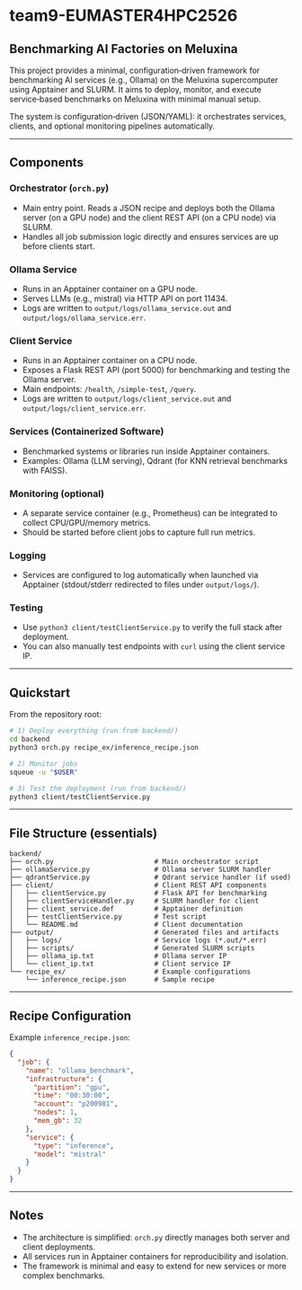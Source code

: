 # team9-EUMASTER4HPC2526

## Benchmarking AI Factories on Meluxina

This project provides a minimal, configuration‑driven framework for benchmarking AI services (e.g., Ollama) on the Meluxina supercomputer using Apptainer and SLURM. It aims to deploy, monitor, and execute service‑based benchmarks on Meluxina with minimal manual setup.

The system is configuration‑driven (JSON/YAML): it orchestrates services, clients, and optional monitoring pipelines automatically.

---

## Components

### Orchestrator (`orch.py`)
- Main entry point. Reads a JSON recipe and deploys both the Ollama server (on a GPU node) and the client REST API (on a CPU node) via SLURM.
- Handles all job submission logic directly and ensures services are up before clients start.

### Ollama Service
- Runs in an Apptainer container on a GPU node.
- Serves LLMs (e.g., mistral) via HTTP API on port 11434.
- Logs are written to `output/logs/ollama_service.out` and `output/logs/ollama_service.err`.

### Client Service
- Runs in an Apptainer container on a CPU node.
- Exposes a Flask REST API (port 5000) for benchmarking and testing the Ollama server.
- Main endpoints: `/health`, `/simple-test`, `/query`.
- Logs are written to `output/logs/client_service.out` and `output/logs/client_service.err`.

### Services (Containerized Software)
- Benchmarked systems or libraries run inside Apptainer containers.
- Examples: Ollama (LLM serving), Qdrant (for KNN retrieval benchmarks with FAISS).

### Monitoring (optional)
- A separate service container (e.g., Prometheus) can be integrated to collect CPU/GPU/memory metrics.
- Should be started before client jobs to capture full run metrics.

### Logging
- Services are configured to log automatically when launched via Apptainer (stdout/stderr redirected to files under `output/logs/`).

### Testing
- Use `python3 client/testClientService.py` to verify the full stack after deployment.
- You can also manually test endpoints with `curl` using the client service IP.

---

## Quickstart

From the repository root:

```bash
# 1) Deploy everything (run from backend/)
cd backend
python3 orch.py recipe_ex/inference_recipe.json

# 2) Monitor jobs
squeue -u "$USER"

# 3) Test the deployment (run from backend/)
python3 client/testClientService.py
```

---

## File Structure (essentials)

```
backend/
├── orch.py                         # Main orchestrator script
├── ollamaService.py                # Ollama server SLURM handler
├── qdrantService.py                # Qdrant service handler (if used)
├── client/                         # Client REST API components
│   ├── clientService.py            # Flask API for benchmarking
│   ├── clientServiceHandler.py     # SLURM handler for client
│   ├── client_service.def          # Apptainer definition
│   ├── testClientService.py        # Test script
│   └── README.md                   # Client documentation
├── output/                         # Generated files and artifacts
│   ├── logs/                       # Service logs (*.out/*.err)
│   ├── scripts/                    # Generated SLURM scripts
│   ├── ollama_ip.txt               # Ollama server IP
│   └── client_ip.txt               # Client service IP
└── recipe_ex/                      # Example configurations
    └── inference_recipe.json       # Sample recipe
```

---

## Recipe Configuration

Example `inference_recipe.json`:

```json
{
  "job": {
    "name": "ollama_benchmark",
    "infrastructure": {
      "partition": "gpu",
      "time": "00:30:00",
      "account": "p200981",
      "nodes": 1,
      "mem_gb": 32
    },
    "service": {
      "type": "inference",
      "model": "mistral"
    }
  }
}
```

---

## Notes

- The architecture is simplified: `orch.py` directly manages both server and client deployments.
- All services run in Apptainer containers for reproducibility and isolation.
- The framework is minimal and easy to extend for new services or more complex benchmarks.